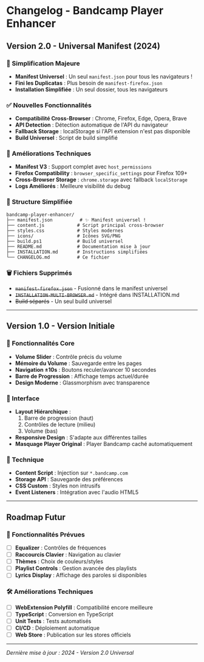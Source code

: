 # Changelog - Bandcamp Player Enhancer

## Version 2.0 - Universal Manifest (2024)

### 🎯 Simplification Majeure
- **Manifest Universel** : Un seul `manifest.json` pour tous les navigateurs !
- **Fini les Duplicatas** : Plus besoin de `manifest-firefox.json`
- **Installation Simplifiée** : Un seul dossier, tous les navigateurs

### ✅ Nouvelles Fonctionnalités
- **Compatibilité Cross-Browser** : Chrome, Firefox, Edge, Opera, Brave
- **API Detection** : Détection automatique de l'API du navigateur
- **Fallback Storage** : localStorage si l'API extension n'est pas disponible
- **Build Universel** : Script de build simplifié

### 🔧 Améliorations Techniques
- **Manifest V3** : Support complet avec `host_permissions`
- **Firefox Compatibility** : `browser_specific_settings` pour Firefox 109+
- **Cross-Browser Storage** : `chrome.storage` avec fallback `localStorage`
- **Logs Améliorés** : Meilleure visibilité du debug

### 📁 Structure Simplifiée
```
bandcamp-player-enhancer/
├── manifest.json          # ✨ Manifest universel !
├── content.js            # Script principal cross-browser
├── styles.css            # Styles modernes
├── icons/                # Icônes SVG/PNG
├── build.ps1             # Build universel
├── README.md             # Documentation mise à jour
├── INSTALLATION.md       # Instructions simplifiées
└── CHANGELOG.md          # Ce fichier
```

### 🗑️ Fichiers Supprimés
- ~~`manifest-firefox.json`~~ - Fusionné dans le manifest universel
- ~~`INSTALLATION-MULTI-BROWSER.md`~~ - Intégré dans INSTALLATION.md
- ~~Build séparés~~ - Un seul build universel

---

## Version 1.0 - Version Initiale

### 🎵 Fonctionnalités Core
- **Volume Slider** : Contrôle précis du volume
- **Mémoire du Volume** : Sauvegarde entre les pages
- **Navigation ±10s** : Boutons reculer/avancer 10 secondes
- **Barre de Progression** : Affichage temps actuel/durée
- **Design Moderne** : Glassmorphism avec transparence

### 🎨 Interface
- **Layout Hiérarchique** :
  1. Barre de progression (haut)
  2. Contrôles de lecture (milieu)
  3. Volume (bas)
- **Responsive Design** : S'adapte aux différentes tailles
- **Masquage Player Original** : Player Bandcamp caché automatiquement

### 🔧 Technique
- **Content Script** : Injection sur `*.bandcamp.com`
- **Storage API** : Sauvegarde des préférences
- **CSS Custom** : Styles non intrusifs
- **Event Listeners** : Intégration avec l'audio HTML5

---

## Roadmap Futur

### 🎯 Fonctionnalités Prévues
- [ ] **Equalizer** : Contrôles de fréquences
- [ ] **Raccourcis Clavier** : Navigation au clavier
- [ ] **Thèmes** : Choix de couleurs/styles
- [ ] **Playlist Controls** : Gestion avancée des playlists
- [ ] **Lyrics Display** : Affichage des paroles si disponibles

### 🛠️ Améliorations Techniques
- [ ] **WebExtension Polyfill** : Compatibilité encore meilleure
- [ ] **TypeScript** : Conversion en TypeScript
- [ ] **Unit Tests** : Tests automatisés
- [ ] **CI/CD** : Déploiement automatique
- [ ] **Web Store** : Publication sur les stores officiels

---

*Dernière mise à jour : 2024 - Version 2.0 Universal*
